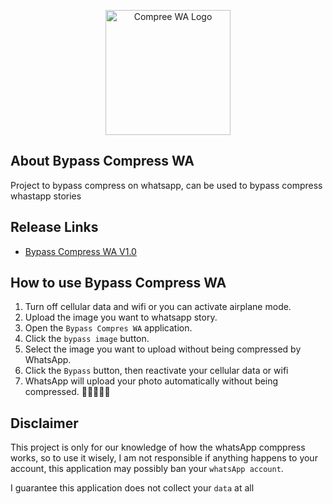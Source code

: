 <p align="center"><img src="https://i.ibb.co/F7JLK80/ic-launcher-round.png" width="200" alt="Compree WA Logo" /></p>

## About Bypass Compress WA
Project to bypass compress on whatsapp, can be used to bypass compress whastapp stories

## Release Links
- [Bypass Compress WA V1.0](https://github.com/akbarabdul80/Bypass-Compress-Whatsapp/releases/tag/V1.0)

## How to use Bypass Compress WA
1. Turn off cellular data and wifi or you can activate airplane mode.
2. Upload the image you want to whatsapp story.
3. Open the ``Bypass Compres WA`` application.
4. Click the ``bypass image`` button.
5. Select the image you want to upload without being compressed by WhatsApp.
6. Click the ``Bypass`` button, then reactivate your cellular data or wifi
7. WhatsApp will upload your photo automatically without being compressed. 🥳🥳🥳🥳🥳

## Disclaimer
This project is only for our knowledge of how the whatsApp comppress works, so to use it wisely, I am not responsible if anything happens to your account, this application may possibly ban your ``whatsApp account``.

I guarantee this application does not collect your ``data`` at all
